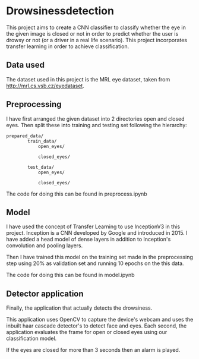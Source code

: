# Drowsinessdetection
This project aims to create a CNN classifier to classify whether the eye in the given image is closed or not in order to predict whether the user is drowsy or not (or a driver in a real life scenario). This project incorporates transfer learning in order to achieve classification.

## Data used
The dataset used in this project is the MRL eye dataset, taken from http://mrl.cs.vsb.cz/eyedataset.

## Preprocessing
I have first arranged the given dataset into 2 directories open and closed eyes. Then split these into training and testing set following the hierarchy:
```
prepared_data/
		train_data/
			open_eyes/
			
			closed_eyes/

		test_data/
			open_eyes/
			
			closed_eyes/
```

The code for doing this can be found in preprocess.ipynb

## Model
I have used the concept of Transfer Learning to use InceptionV3 in this project. Inception is a CNN developed by Google and introduced in 2015.
I have added a head model of dense layers in addition to Inception's convolution and pooling layers.

Then I have trained this model on the training set made in the preprocessing step using 20% as validation set and running 10 epochs on the this data.

The code for doing this can be found in model.ipynb

## Detector application
Finally, the application that actually detects the drowsiness.

This application uses OpenCV to capture the device's webcam and uses the inbuilt haar cascade detector's to detect face and eyes. Each second, the application evaluates the frame for open or closed eyes using our classification model. 

If the eyes are closed for more than 3 seconds then an alarm is played.